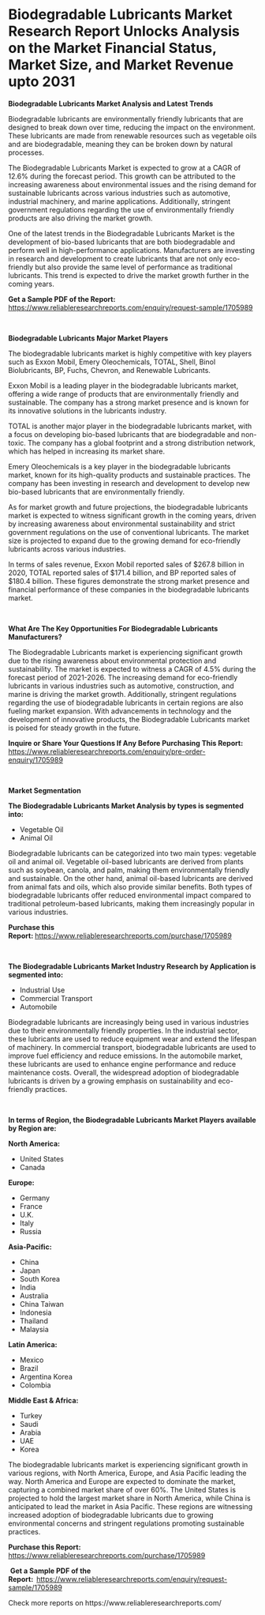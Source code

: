 <p><h1>Biodegradable Lubricants Market Research Report Unlocks Analysis on the Market Financial Status, Market Size, and Market Revenue upto 2031</h1></p><p><strong>Biodegradable Lubricants Market Analysis and Latest Trends</strong></p>
<p><p>Biodegradable lubricants are environmentally friendly lubricants that are designed to break down over time, reducing the impact on the environment. These lubricants are made from renewable resources such as vegetable oils and are biodegradable, meaning they can be broken down by natural processes.</p><p>The Biodegradable Lubricants Market is expected to grow at a CAGR of 12.6% during the forecast period. This growth can be attributed to the increasing awareness about environmental issues and the rising demand for sustainable lubricants across various industries such as automotive, industrial machinery, and marine applications. Additionally, stringent government regulations regarding the use of environmentally friendly products are also driving the market growth.</p><p>One of the latest trends in the Biodegradable Lubricants Market is the development of bio-based lubricants that are both biodegradable and perform well in high-performance applications. Manufacturers are investing in research and development to create lubricants that are not only eco-friendly but also provide the same level of performance as traditional lubricants. This trend is expected to drive the market growth further in the coming years.</p></p>
<p><strong>Get a Sample PDF of the Report:&nbsp;</strong> <a href="https://www.reliableresearchreports.com/enquiry/request-sample/1705989">https://www.reliableresearchreports.com/enquiry/request-sample/1705989</a></p>
<p>&nbsp;</p>
<p><strong>Biodegradable Lubricants Major Market Players</strong></p>
<p><p>The biodegradable lubricants market is highly competitive with key players such as Exxon Mobil, Emery Oleochemicals, TOTAL, Shell, Binol Biolubricants, BP, Fuchs, Chevron, and Renewable Lubricants. </p><p>Exxon Mobil is a leading player in the biodegradable lubricants market, offering a wide range of products that are environmentally friendly and sustainable. The company has a strong market presence and is known for its innovative solutions in the lubricants industry.</p><p>TOTAL is another major player in the biodegradable lubricants market, with a focus on developing bio-based lubricants that are biodegradable and non-toxic. The company has a global footprint and a strong distribution network, which has helped in increasing its market share.</p><p>Emery Oleochemicals is a key player in the biodegradable lubricants market, known for its high-quality products and sustainable practices. The company has been investing in research and development to develop new bio-based lubricants that are environmentally friendly.</p><p>As for market growth and future projections, the biodegradable lubricants market is expected to witness significant growth in the coming years, driven by increasing awareness about environmental sustainability and strict government regulations on the use of conventional lubricants. The market size is projected to expand due to the growing demand for eco-friendly lubricants across various industries.</p><p>In terms of sales revenue, Exxon Mobil reported sales of $267.8 billion in 2020, TOTAL reported sales of $171.4 billion, and BP reported sales of $180.4 billion. These figures demonstrate the strong market presence and financial performance of these companies in the biodegradable lubricants market.</p></p>
<p>&nbsp;</p>
<p><strong>What Are The Key Opportunities For Biodegradable Lubricants Manufacturers?</strong></p>
<p><p>The Biodegradable Lubricants market is experiencing significant growth due to the rising awareness about environmental protection and sustainability. The market is expected to witness a CAGR of 4.5% during the forecast period of 2021-2026. The increasing demand for eco-friendly lubricants in various industries such as automotive, construction, and marine is driving the market growth. Additionally, stringent regulations regarding the use of biodegradable lubricants in certain regions are also fueling market expansion. With advancements in technology and the development of innovative products, the Biodegradable Lubricants market is poised for steady growth in the future.</p></p>
<p><strong>Inquire or Share Your Questions If Any Before Purchasing This Report:</strong> <a href="https://www.reliableresearchreports.com/enquiry/pre-order-enquiry/1705989">https://www.reliableresearchreports.com/enquiry/pre-order-enquiry/1705989</a></p>
<p>&nbsp;</p>
<p><strong>Market Segmentation</strong></p>
<p><strong>The Biodegradable Lubricants Market Analysis by types is segmented into:</strong></p>
<p><ul><li>Vegetable Oil</li><li>Animal Oil</li></ul></p>
<p><p>Biodegradable lubricants can be categorized into two main types: vegetable oil and animal oil. Vegetable oil-based lubricants are derived from plants such as soybean, canola, and palm, making them environmentally friendly and sustainable. On the other hand, animal oil-based lubricants are derived from animal fats and oils, which also provide similar benefits. Both types of biodegradable lubricants offer reduced environmental impact compared to traditional petroleum-based lubricants, making them increasingly popular in various industries.</p></p>
<p><strong>Purchase this Report:&nbsp;</strong><a href="https://www.reliableresearchreports.com/purchase/1705989">https://www.reliableresearchreports.com/purchase/1705989</a></p>
<p>&nbsp;</p>
<p><strong>The Biodegradable Lubricants Market Industry Research by Application is segmented into:</strong></p>
<p><ul><li>Industrial Use</li><li>Commercial Transport</li><li>Automobile</li></ul></p>
<p><p>Biodegradable lubricants are increasingly being used in various industries due to their environmentally friendly properties. In the industrial sector, these lubricants are used to reduce equipment wear and extend the lifespan of machinery. In commercial transport, biodegradable lubricants are used to improve fuel efficiency and reduce emissions. In the automobile market, these lubricants are used to enhance engine performance and reduce maintenance costs. Overall, the widespread adoption of biodegradable lubricants is driven by a growing emphasis on sustainability and eco-friendly practices.</p></p>
<p>&nbsp;</p>
<p><strong>In terms of Region, the Biodegradable Lubricants Market Players available by Region are:</strong></p>
<p>
    <p> <strong> North America: </strong>
        <ul>
            <li>United States</li>
            <li>Canada</li>
        </ul>
        </p> 
    <p> <strong> Europe: </strong>
        <ul>
            <li>Germany</li>
            <li>France</li>
            <li>U.K.</li>
            <li>Italy</li>
            <li>Russia</li>
        </ul>
        </p> 
    <p> <strong> Asia-Pacific: </strong>
        <ul>
            <li>China</li>
            <li>Japan</li>
            <li>South Korea</li>
            <li>India</li>
            <li>Australia</li>
            <li>China Taiwan</li>
            <li>Indonesia</li>
            <li>Thailand</li>
            <li>Malaysia</li>
        </ul>
        </p> 
    <p> <strong> Latin America: </strong>
        <ul>
            <li>Mexico</li>
            <li>Brazil</li>
            <li>Argentina Korea</li>
            <li>Colombia</li>
        </ul>
        </p> 
    <p> <strong> Middle East & Africa: </strong>
        <ul>
            <li>Turkey</li>
            <li>Saudi</li>
            <li>Arabia</li>
            <li>UAE</li>
            <li>Korea</li>
        </ul>
    </p>
    </p>
<p><p>The biodegradable lubricants market is experiencing significant growth in various regions, with North America, Europe, and Asia Pacific leading the way. North America and Europe are expected to dominate the market, capturing a combined market share of over 60%. The United States is projected to hold the largest market share in North America, while China is anticipated to lead the market in Asia Pacific. These regions are witnessing increased adoption of biodegradable lubricants due to growing environmental concerns and stringent regulations promoting sustainable practices.</p></p>
<p><strong>Purchase this Report: </strong><a href="https://www.reliableresearchreports.com/purchase/1705989">https://www.reliableresearchreports.com/purchase/1705989</a></p>
<p>&nbsp;<strong>Get a Sample PDF of the Report:&nbsp;&nbsp;</strong><a href="https://www.reliableresearchreports.com/enquiry/request-sample/1705989">https://www.reliableresearchreports.com/enquiry/request-sample/1705989</a></p>
<p><strong></strong></p>
<p>Check more reports on https://www.reliableresearchreports.com/</p>